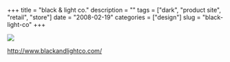 +++
title = "black & light co."
description = ""
tags = ["dark", "product site", "retail", "store"]
date = "2008-02-19"
categories = ["design"]
slug = "black-light-co"
+++


 

  <div id="screens-thumbs" class="clearfix">
    <div class="txt-center" id="design-submission"><a href="http://www.blackandlightco.com/"><img id='bluga-thumbnail-903' class='bluga-thumbnail large' src='http://media.konigi.com/bluga/
wt47f279d44c8a2_0.jpg'/></a></div>  
  </div>   
<p><a href="http://www.blackandlightco.com/">http://www.blackandlightco.com/</a></p>




